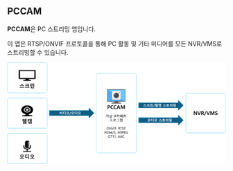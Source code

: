 PCCAM
-----

**PCCAM**은 PC 스트리밍 앱입니다.

이 앱은 RTSP/ONVIF 프로토콜을 통해 PC 활동 및 기타 미디어를 모든 NVR/VMS로 스트리밍할 수 있습니다.

![](/img/oper_prin.PNG)
